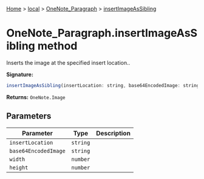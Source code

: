 [Home](./index) &gt; [local](local.md) &gt; [OneNote\_Paragraph](local.onenote_paragraph.md) &gt; [insertImageAsSibling](local.onenote_paragraph.insertimageassibling.md)

# OneNote\_Paragraph.insertImageAsSibling method

Inserts the image at the specified insert location..

**Signature:**
```javascript
insertImageAsSibling(insertLocation: string, base64EncodedImage: string, width: number, height: number): OneNote.Image;
```
**Returns:** `OneNote.Image`

## Parameters

|  Parameter | Type | Description |
|  --- | --- | --- |
|  `insertLocation` | `string` |  |
|  `base64EncodedImage` | `string` |  |
|  `width` | `number` |  |
|  `height` | `number` |  |

